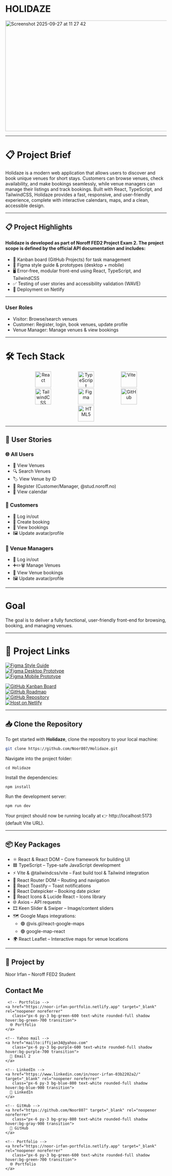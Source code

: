 # HOLIDAZE

<img width="872" height="345" alt="Screenshot 2025-09-27 at 11 27 42" src="https://github.com/user-attachments/assets/0d9c78f3-8337-49f5-a534-406cd25fe85d" />

---

# 📋 Project Brief

Holidaze is a modern web application that allows users to discover and book unique venues for short stays. Customers can browse venues, check availability, and make bookings seamlessly, while venue managers can manage their listings and track bookings. Built with React, TypeScript, and TailwindCSS, Holidaze provides a fast, responsive, and user-friendly experience, complete with interactive calendars, maps, and a clean, accessible design.

---

## 📋 Project Highlights

#### Holidaze is developed as part of Noroff FED2 Project Exam 2. The project scope is defined by the official API documentation and includes:

- 📌 Kanban board (GitHub Projects) for task management  
- 🎨 Figma style guide & prototypes (desktop + mobile)  
- 🖥️ Error-free, modular front-end using React, TypeScript, and TailwindCSS  
- ✅ Testing of user stories and accessibility validation (WAVE)  
- 🚀 Deployment on Netlify  

---

### User Roles

- Visitor: Browse/search venues  
- Customer: Register, login, book venues, update profile  
- Venue Manager: Manage venues & view bookings  

---
# 🛠 Tech Stack

<p align="center">
  <a href="https://reactjs.org"><img src="https://cdn.jsdelivr.net/gh/devicons/devicon/icons/react/react-original.svg" alt="React" width="50" style="margin:0 40px;" /></a>
  <a href="https://www.typescriptlang.org"><img src="https://cdn.jsdelivr.net/gh/devicons/devicon/icons/typescript/typescript-original.svg" alt="TypeScript" width="50" style="margin:0 40px;" /></a>
  <a href="https://vitejs.dev"><img src="https://vitejs.dev/logo.svg" alt="Vite" width="50" style="margin:0 40px;" /></a>
  <a href="https://tailwindcss.com"><img src="https://upload.wikimedia.org/wikipedia/commons/d/d5/Tailwind_CSS_Logo.svg" alt="TailwindCSS" width="50" style="margin:0 40px;" /></a>
  <a href="https://www.figma.com"><img src="https://cdn.jsdelivr.net/gh/devicons/devicon/icons/figma/figma-original.svg" alt="Figma" width="50" style="margin:0 40px;" /></a>
  <a href="https://github.com"><img src="https://cdn.jsdelivr.net/gh/devicons/devicon/icons/github/github-original.svg" alt="GitHub" width="50" style="margin:0 40px;" /></a>
  <a href="https://developer.mozilla.org/en-US/docs/Web/Guide/HTML/HTML5"><img src="https://cdn.jsdelivr.net/gh/devicons/devicon/icons/html5/html5-original.svg" alt="HTML5" width="50" style="margin:0 40px;" /></a>

</p>


---

## 👥 User Stories

### 🌐 All Users
- 📄 View Venues  
- 🔍 Search Venues  
- 🏷️ View Venue by ID  
- 📝 Register (Customer/Manager, @stud.noroff.no)  
- 📅 View calendar  

### 🙋 Customers
- 🔑 Log in/out  
- 🛒 Create booking  
- 📌 View bookings  
- 🖼️ Update avatar/profile  

### 🏢 Venue Managers
- 🔑 Log in/out  
- ➕✏️🗑️ Manage Venues  
- 📌 View Venue bookings  
- 🖼️ Update avatar/profile  

---

# Goal

The goal is to deliver a fully functional, user-friendly front-end for browsing, booking, and managing venues.

---
# 🔗 Project Links

[![Figma Style Guide](https://img.shields.io/badge/Figma-Style%20Guide-orange?style=for-the-badge&logo=figma)](https://www.figma.com/design/TYUPsjCuBunEid09N8fft0/Holidaze?node-id=124-1831&p=f&t=joks5uCKYt3e0mPc-0)  
[![Figma Desktop Prototype](https://img.shields.io/badge/Figma-Desktop%20Prototype-orange?style=for-the-badge&logo=figma)](https://www.figma.com/proto/TYUPsjCuBunEid09N8fft0/Holidaze?node-id=2-2&p=f&t=9ckuuhpDHWop8yVf-1&scaling=scale-down&content-scaling=fixed&page-id=0%3A1&starting-point-node-id=2%3A2&show-proto-sidebar=1)  
[![Figma Mobile Prototype](https://img.shields.io/badge/Figma-Mobile%20Prototype-orange?style=for-the-badge&logo=figma)](https://www.figma.com/proto/TYUPsjCuBunEid09N8fft0/Holidaze?node-id=22-395&p=f&t=gg7lU2JM1RsrohRw-1&scaling=scale-down&content-scaling=fixed&page-id=17%3A1258&starting-point-node-id=22%3A395&show-proto-sidebar=1)  

[![GitHub Kanban Board](https://img.shields.io/badge/GitHub-Kanban%20Board-blue?style=for-the-badge&logo=github)](https://github.com/users/Noor807/projects/11/views/1)  
[![GitHub Roadmap](https://img.shields.io/badge/GitHub-RoadMap-blue?style=for-the-badge&logo=github)](https://github.com/users/Noor807/projects/11/views/1)  
[![GitHub Repository](https://img.shields.io/badge/GitHub-Repository-blue?style=for-the-badge&logo=github)](https://github.com/Noor807/Holidaze)  
[![Host on Netlify](https://img.shields.io/badge/Netlify-Hosted-green?style=for-the-badge&logo=netlify)](https://noor807holidaze.netlify.app)



---

## 📥 Clone the Repository

To get started with **Holidaze**, clone the repository to your local machine:

```bash
git clone https://github.com/Noor807/Holidaze.git
```

Navigate into the project folder:

```
cd Holidaze
```

Install the dependencies:
```
npm install
```

Run the development server:
```
npm run dev
```

Your project should now be running locally at 👉 http://localhost:5173 (default Vite URL).

---------------

## 📦 Key Packages

- ⚛️ React & React DOM – Core framework for building UI  
- 🟦 TypeScript – Type-safe JavaScript development  
- ⚡ Vite & @tailwindcss/vite – Fast build tool & Tailwind integration  
- 🧭 React Router DOM – Routing and navigation  
- 🔔 React Toastify – Toast notifications  
- 📅 React Datepicker – Booking date picker  
- 🎨 React Icons & Lucide React – Icons library  
- 🌐 Axios – API requests  
- 🎞️ Keen Slider & Swiper – Image/content sliders  
- 🗺️ Google Maps integrations:  
  - 🟢 @vis.gl/react-google-maps  
  - 🟢 google-map-react  
- 🌍 React Leaflet – Interactive maps for venue locations
---------------------------------

## 👤 Project by

Noor Irfan – Noroff FED2 Student

<section id="contact" class="text-center mt-12 pb-12">
  <h2 class="text-3xl font-semibold mb-6">Contact Me</h2>

  <div class="flex flex-wrap justify-center gap-4 mb-8">
    
     <!-- Portfolio -->
    <a href="https://noor-irfan-portfolio.netlify.app" target="_blank" rel="noopener noreferrer"
       class="px-6 py-3 bg-green-600 text-white rounded-full shadow hover:bg-green-700 transition">
      🌐 Portfolio
    </a>

    <!-- Yahoo mail -->
    <a href="mailto:iffijan34@yahoo.com"
       class="px-6 py-3 bg-purple-600 text-white rounded-full shadow hover:bg-purple-700 transition">
      📩 Email 2
    </a>

    <!-- LinkedIn -->
    <a href="https://www.linkedin.com/in/noor-irfan-03b2202a2/" target="_blank" rel="noopener noreferrer"
       class="px-6 py-3 bg-blue-800 text-white rounded-full shadow hover:bg-blue-900 transition">
      🔗 LinkedIn
    </a>

    <!-- GitHub -->
    <a href="https://github.com/Noor807" target="_blank" rel="noopener noreferrer"
       class="px-6 py-3 bg-gray-800 text-white rounded-full shadow hover:bg-gray-900 transition">
      🐙 GitHub
    </a>

    <!-- Portfolio -->
    <a href="https://noor-irfan-portfolio.netlify.app" target="_blank" rel="noopener noreferrer"
       class="px-6 py-3 bg-green-600 text-white rounded-full shadow hover:bg-green-700 transition">
      🌐 Portfolio
    </a>
  </div>
</section>



